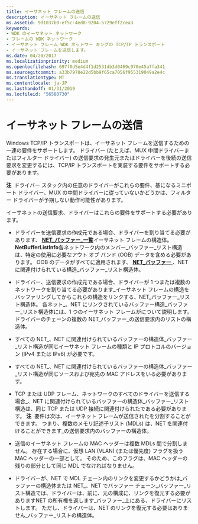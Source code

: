 ```yaml
---
title: イーサネット フレームの送信
description: イーサネット フレームの送信
ms.assetid: 9d1037b9-ef5c-4ed8-9204-5729eff2cea3
keywords:
- WDK のイーサネット ネットワーク
- フレームの WDK ネットワーク
- イーサネット フレーム WDK ネットワー キングの TCP/IP トランスポート
- イーサネット フレームを送信します。
ms.date: 04/20/2017
ms.localizationpriority: medium
ms.openlocfilehash: 697f0d5e4d4f1d2531db3d0469c970e45a7fa341
ms.sourcegitcommit: a33b7978e22d5bb9f65ca7056f955319049a2e4c
ms.translationtype: MT
ms.contentlocale: ja-JP
ms.lasthandoff: 01/31/2019
ms.locfileid: "56580730"
---
```

# <a name="sending-ethernet-frames"></a>イーサネット フレームの送信





Windows TCP/IP トランスポートは、イーサネット フレームを送信するための一連の要件をサポートします。 ドライバー (たとえば、MUX 中間ドライバーまたはフィルター ドライバー) の送信要求の発生元またはドライバーを後続の送信要求を変更するには、TCP/IP トランスポートを実装する要件をサポートする必要があります。

**注**  ドライバー スタック内の任意のドライバーがこれらの要件、基になるミニポート ドライバー、MUX の中間ドライバーに従っていないかどうかは、フィルター ドライバーが予期しない動作可能性があります。

 

イーサネットの送信要求、ドライバーはこれらの要件をサポートする必要があります。

-   ドライバーを送信要求の作成元である場合、ドライバーを割り当てる必要があります、 [ **NET\_バッファー\_一覧**](https://msdn.microsoft.com/library/windows/hardware/ff568388)イーサネット フレームの構造体。 **NetBufferListInfo**各ネットワーク内のメンバー\_バッファー\_リスト構造は、特定の使用に必要なアウト オブ バンド (OOB) データを含める必要があります。 OOB のデータがすべてに適用されます、 [ **NET\_バッファー** ](https://msdn.microsoft.com/library/windows/hardware/ff568376) 、NET に関連付けられている構造\_バッファー\_リスト構造体。

-   ドライバー、送信要求の作成元である場合、ドライバーが 1 つまたは複数のネットワークを割り当てる必要があります\_イーサネット フレームの構造をバッファリングしてからこれらの構造をリンクする、NET\_バッファー\_リスト構造体。 各ネット\_、NET にリンクされているバッファー構造\_バッファー\_リスト構造体には、1 つのイーサネット フレームがについて説明します。 ドライバーのチェーンの複数の NET\_バッファー\_の送信要求内のリストの構造体。 

-   すべての NET\_、NET に関連付けられているバッファーの構造体\_バッファー\_リスト構造が同じイーサネット フレームの種類と IP プロトコルのバージョン (IPv4 または IPv6) が必要です。

-   すべての NET\_、NET に関連付けられているバッファーの構造体\_バッファー\_リスト構造が同じソースおよび宛先の MAC アドレスをいる必要があります。

-   TCP または UDP フレーム、ネットワークのすべてのドライバーを送信する場合\_、NET に関連付けられているバッファーの構造体\_バッファー\_リスト構造は、同じ TCP または UDP 接続に関連付けられたである必要があります。
    **注**  要件は次は、イーサネット フレームが送信されたを分割することができます。 つまり、複数のメモリ記述子リスト (MDLs) は、NET を関連付けることができます\_の送信要求内のバッファーの構造体。

     

-   送信のイーサネット フレームの MAC ヘッダーは複数 MDLs 間で分割しません。 存在する場合に、仮想 LAN (VLAN) (または優先度) フラグを扱う MAC ヘッダーの一部として。 そのため、このフラグは、MAC ヘッダーの残りの部分として同じ MDL でなければなりません。

-   ドライバーが、NET で MDL チェーン内のリンクを変更するかどうかは\_バッファーの構造体または NET\_、NET でバッファー チェーン\_バッファー\_リスト構造では、ドライバーは、前に、元の構成に、リンクを復元する必要がありますNET の所有権を返します\_バッファー\_上にある、ドライバーにリストします。 ただし、ドライバーは、NET のリンクを復元する必要はありません\_バッファー\_リストの構造体。

 

 





